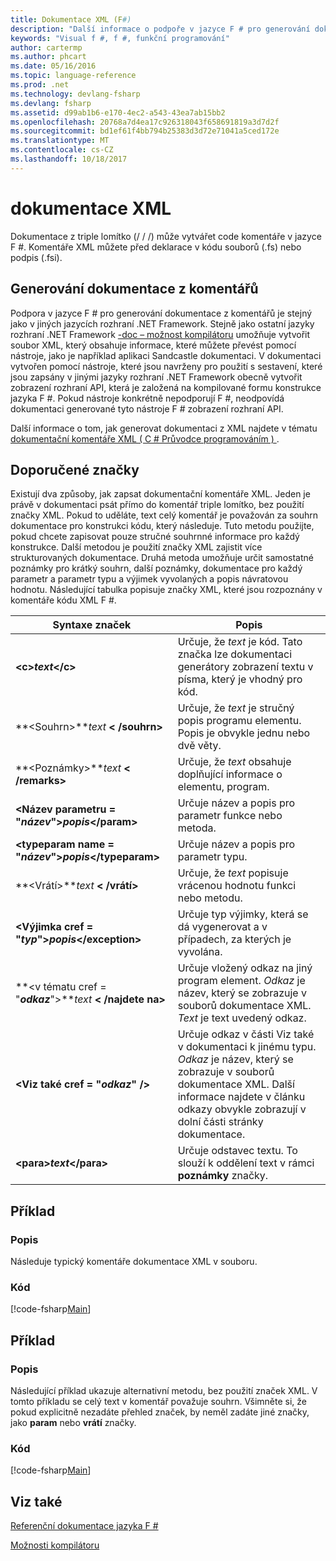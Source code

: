 ```yaml
---
title: Dokumentace XML (F#)
description: "Další informace o podpoře v jazyce F # pro generování dokumentace z komentářů."
keywords: "Visual f #, f #, funkční programování"
author: cartermp
ms.author: phcart
ms.date: 05/16/2016
ms.topic: language-reference
ms.prod: .net
ms.technology: devlang-fsharp
ms.devlang: fsharp
ms.assetid: d99ab1b6-e170-4ec2-a543-43ea7ab15bb2
ms.openlocfilehash: 20768a7d4ea17c926318043f658691819a3d7d2f
ms.sourcegitcommit: bd1ef61f4bb794b25383d3d72e71041a5ced172e
ms.translationtype: MT
ms.contentlocale: cs-CZ
ms.lasthandoff: 10/18/2017
---
```

# <a name="xml-documentation"></a>dokumentace XML

Dokumentace z triple lomítko (/ / /) může vytvářet code komentáře v jazyce F #. Komentáře XML můžete před deklarace v kódu souborů (.fs) nebo podpis (.fsi).


## <a name="generating-documentation-from-comments"></a>Generování dokumentace z komentářů
Podpora v jazyce F # pro generování dokumentace z komentářů je stejný jako v jiných jazycích rozhraní .NET Framework. Stejně jako ostatní jazyky rozhraní .NET Framework [-doc – možnost kompilátoru](https://msdn.microsoft.com/library/434394ae-0d4a-459c-a684-bffede519a04) umožňuje vytvořit soubor XML, který obsahuje informace, které můžete převést pomocí nástroje, jako je například aplikaci Sandcastle dokumentaci. V dokumentaci vytvořen pomocí nástroje, které jsou navrženy pro použití s sestavení, které jsou zapsány v jinými jazyky rozhraní .NET Framework obecně vytvořit zobrazení rozhraní API, která je založená na kompilované formu konstrukce jazyka F #. Pokud nástroje konkrétně nepodporují F #, neodpovídá dokumentaci generované tyto nástroje F # zobrazení rozhraní API.

Další informace o tom, jak generovat dokumentaci z XML najdete v tématu [dokumentační komentáře XML &#40; C &#35; Průvodce programováním &#41; ](https://msdn.microsoft.com/library/b2s063f7).


## <a name="recommended-tags"></a>Doporučené značky
Existují dva způsoby, jak zapsat dokumentační komentáře XML. Jeden je právě v dokumentaci psát přímo do komentář triple lomítko, bez použití značky XML. Pokud to uděláte, text celý komentář je považován za souhrn dokumentace pro konstrukci kódu, který následuje. Tuto metodu použijte, pokud chcete zapisovat pouze stručné souhrnné informace pro každý konstrukce. Další metodou je použití značky XML zajistit více strukturovaných dokumentace. Druhá metoda umožňuje určit samostatné poznámky pro krátký souhrn, další poznámky, dokumentace pro každý parametr a parametr typu a výjimek vyvolaných a popis návratovou hodnotu. Následující tabulka popisuje značky XML, které jsou rozpoznány v komentáře kódu XML F #.



|Syntaxe značek|Popis|
|----------|-----------|
|**&lt;c&gt;***text***&lt;/c&gt;**|Určuje, že *text* je kód. Tato značka lze dokumentaci generátory zobrazení textu v písma, který je vhodný pro kód.|
|**&lt;Souhrn&gt;***text* **&lt; /souhrn&gt;**|Určuje, že *text* je stručný popis programu elementu. Popis je obvykle jednu nebo dvě věty.|
|**&lt;Poznámky&gt;***text* **&lt; /remarks&gt;**|Určuje, že *text* obsahuje doplňující informace o elementu, program.|
|**&lt;Název parametru = "***název***"&gt;***popis***&lt;/param&gt;**|Určuje název a popis pro parametr funkce nebo metoda.|
|**&lt;typeparam name = "***název***"&gt;***popis***&lt;/typeparam&gt;**|Určuje název a popis pro parametr typu.|
|**&lt;Vrátí&gt;***text* **&lt; /vrátí&gt;**|Určuje, že *text* popisuje vrácenou hodnotu funkci nebo metodu.|
|**&lt;Výjimka cref = "***typ***"&gt;***popis***&lt;/exception&gt;**|Určuje typ výjimky, která se dá vygenerovat a v případech, za kterých je vyvolána.|
|**&lt;v tématu cref = "***odkaz***"&gt;***text* **&lt; /najdete na&gt;**|Určuje vložený odkaz na jiný program element. *Odkaz* je název, který se zobrazuje v souborů dokumentace XML. *Text* je text uvedený odkaz.|
|**&lt;Viz také cref = "***odkaz***" /&gt;**|Určuje odkaz v části Viz také v dokumentaci k jinému typu. *Odkaz* je název, který se zobrazuje v souborů dokumentace XML. Další informace najdete v článku odkazy obvykle zobrazují v dolní části stránky dokumentace.|
|**&lt;para&gt;***text***&lt;/para&gt;**|Určuje odstavec textu. To slouží k oddělení text v rámci **poznámky** značky.|

## <a name="example"></a>Příklad

### <a name="description"></a>Popis
Následuje typický komentáře dokumentace XML v souboru.


### <a name="code"></a>Kód
[!code-fsharp[Main](../../../samples/snippets/fsharp/lang-ref-2/snippet7101.fs)]
    
## <a name="example"></a>Příklad

### <a name="description"></a>Popis
Následující příklad ukazuje alternativní metodu, bez použití značek XML. V tomto příkladu se celý text v komentář považuje souhrn. Všimněte si, že pokud explicitně nezadáte přehled značek, by neměl zadáte jiné značky, jako **param** nebo **vrátí** značky.


### <a name="code"></a>Kód
[!code-fsharp[Main](../../../samples/snippets/fsharp/lang-ref-2/snippet7102.fs)]
    
## <a name="see-also"></a>Viz také
[Referenční dokumentace jazyka F #](index.md)

[Možnosti kompilátoru](compiler-options.md)
